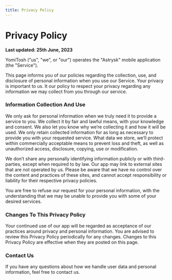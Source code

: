 ```yaml
---
title: Privacy Policy
---
```


# Privacy Policy

**Last updated: 25th June, 2023**

YomiTosh ("us", "we", or "our") operates the "Astrysk" mobile application (the "Service").

This page informs you of our policies regarding the collection, use, and disclosure of personal information when you use our Service. Your privacy is important to us. It our policy to respect your privacy regarding any information we may collect from you through our service.

### Information Collection And Use

We only ask for personal information when we truly need it to provide a service to you. We collect it by fair and lawful means, with your knowledge and consent. We also let you know why we’re collecting it and how it will be used. We only retain collected information for as long as necessary to provide you with your requested service. What data we store, we’ll protect within commercially acceptable means to prevent loss and theft, as well as unauthorized access, disclosure, copying, use or modification.

We don’t share any personally identifying information publicly or with third-parties, except when required to by law. Our app may link to external sites that are not operated by us. Please be aware that we have no control over the content and practices of these sites, and cannot accept responsibility or liability for their respective privacy policies.

You are free to refuse our request for your personal information, with the understanding that we may be unable to provide you with some of your desired services.

### Changes To This Privacy Policy

Your continued use of our app will be regarded as acceptance of our practices around privacy and personal information. You are advised to review this Privacy Policy periodically for any changes. Changes to this Privacy Policy are effective when they are posted on this page.

### Contact Us

If you have any questions about how we handle user data and personal information, feel free to contact us.
